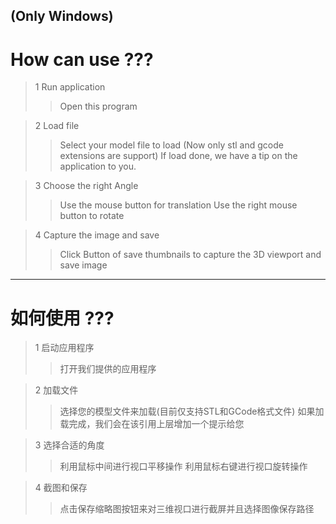 (Only Windows)
---
# How can use ???

> 1 Run application
>> Open this program

> 2 Load file
>> Select your model file to load (Now only stl and gcode extensions are support) 
>> If load done, we have a tip on the application to you.

> 3 Choose the right Angle
>> Use the mouse button for translation
>> Use the right mouse button to rotate

> 4 Capture the image and save
>> Click Button of save thumbnails to capture the 3D viewport and save image

---
# 如何使用 ???

> 1 启动应用程序
>> 打开我们提供的应用程序

> 2 加载文件
>> 选择您的模型文件来加载(目前仅支持STL和GCode格式文件) 
>> 如果加载完成，我们会在该引用上层增加一个提示给您

> 3 选择合适的角度
>> 利用鼠标中间进行视口平移操作
>> 利用鼠标右键进行视口旋转操作

> 4 截图和保存
>> 点击保存缩略图按钮来对三维视口进行截屏并且选择图像保存路径
